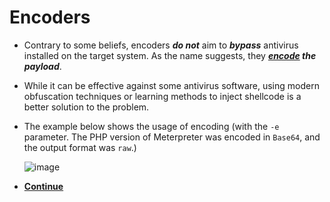 # Encoders

- Contrary to some beliefs, encoders ***do not*** aim to ***bypass*** antivirus installed on the target system. As the name suggests, they ***<ins>encode</ins> the payload***. 

- While it can be effective against some antivirus software, using modern obfuscation techniques or learning methods to inject shellcode is a better solution to the problem. 

- The example below shows the usage of encoding (with the `-e` parameter. The PHP version of Meterpreter was encoded in `Base64`, and the output format was `raw`.)

  ![image](https://user-images.githubusercontent.com/63872951/187033852-6304c80f-ddd6-4f33-a740-f61d0dccb34b.png)

- **[Continue](https://github.com/ShubhamJagtap2000/Metasploit/tree/main/09%20-%20msfvenom/03%20-%20Handlers)**
